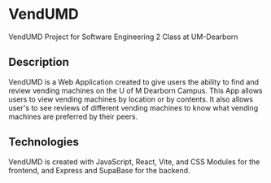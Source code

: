 # VendUMD

VendUMD Project for Software Engineering 2 Class at UM-Dearborn

## Description

VendUMD is a Web Application created to give users the ability to find and review vending machines on the U of M Dearborn Campus. This App allows users to view vending machines by location or by contents. It also allows user's to see reviews of different vending machines to know what vending machines are preferred by their peers.

## Technologies

VendUMD is created with JavaScript, React, Vite, and CSS Modules for the frontend, and Express and SupaBase for the backend.
